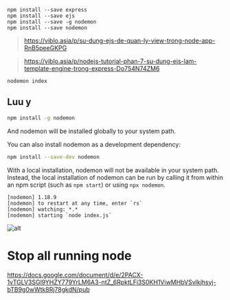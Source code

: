 ```
npm install --save express
npm install --save ejs
npm install --save -g nodemon
npm install --save nodemon
```
>https://viblo.asia/p/su-dung-ejs-de-quan-ly-view-trong-node-app-RnB5peeGKPG

>https://viblo.asia/p/nodejs-tutorial-phan-7-su-dung-ejs-lam-template-engine-trong-express-Do754N74ZM6

```
nodemon index
```
## Luu y
```bash
npm install -g nodemon
```

And nodemon will be installed globally to your system path.

You can also install nodemon as a development dependency:

```bash
npm install --save-dev nodemon
```

With a local installation, nodemon will not be available in your system path. Instead, the local installation of nodemon can be run by calling it from within an npm script (such as `npm start`) or using `npx nodemon`.

```
[nodemon] 1.18.9
[nodemon] to restart at any time, enter `rs`
[nodemon] watching: *.*
[nodemon] starting `node index.js`
```

![alt](http://rose.dothanhlong.org/nodejs/node3_nodemon/h1.png)

# Stop all running node

https://docs.google.com/document/d/e/2PACX-1vTGLV3SGl9YHZY779YrLM6A3-ntZ_6RpktLFi3S0KH1ViwMHbVSvlkjhsyj-bTB9g0wWtk8Rj78gkdN/pub
